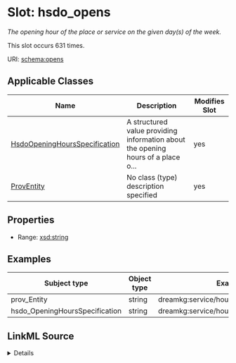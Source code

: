 

# Slot: hsdo_opens


_The opening hour of the place or service on the given day(s) of the week._






This slot occurs 631 times.


URI: [schema:opens](http://schema.org/opens)



<!-- no inheritance hierarchy -->





## Applicable Classes

| Name | Description | Modifies Slot |
| --- | --- | --- |
| [HsdoOpeningHoursSpecification](../classes/HsdoOpeningHoursSpecification.md) | A structured value providing information about the opening hours of a place o... |  yes  |
| [ProvEntity](../classes/ProvEntity.md) | No class (type) description specified |  yes  |







## Properties

* Range: [xsd:string](http://www.w3.org/2001/XMLSchema#string)






## Examples

| Subject type | Object type | Example subject | Example object | Occurrences |
| --- | --- | --- | --- | --- |
| prov_Entity | string | dreamkg:service/hours/friday/4542572480692224 | 08:00 | 631 |
| hsdo_OpeningHoursSpecification | string | dreamkg:service/hours/friday/4542572480692224 | 08:00 | 631 |




## LinkML Source

<details>

```yaml
name: hsdo_opens
annotations:
  count:
    tag: count
    value: 631
description: The opening hour of the place or service on the given day(s) of the week.
examples:
- object:
    example_object: 08:00
    example_object_type: string
    example_predicate: schema:opens
    example_subject: dreamkg:service/hours/friday/4542572480692224
    example_subject_type: prov_Entity
- object:
    example_object: 08:00
    example_object_type: string
    example_predicate: schema:opens
    example_subject: dreamkg:service/hours/friday/4542572480692224
    example_subject_type: hsdo_OpeningHoursSpecification
from_schema: dream-kg
rank: 1000
slot_uri: schema:opens
alias: hsdo_opens
domain_of:
- hsdo_OpeningHoursSpecification
- prov_Entity
range: string

```
</details>